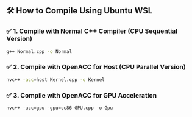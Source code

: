 ## 🛠️ How to Compile Using Ubuntu WSL

### ✅ 1. Compile with Normal C++ Compiler (CPU Sequential Version)
```bash
g++ Normal.cpp -o Normal
```
### ✅ 2. Compile with OpenACC for Host (CPU Parallel Version)
```bash
nvc++ -acc=host Kernel.cpp -o Kernel
```
### ✅ 3. Compile with OpenACC for GPU Acceleration
```
nvc++ -acc=gpu -gpu=cc86 GPU.cpp -o Gpu
```
